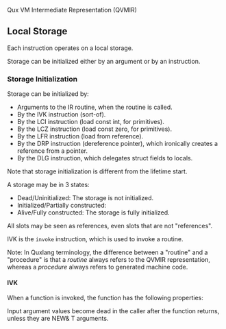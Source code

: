 Qux VM Intermediate Representation (QVMIR)

## Local Storage

Each instruction operates on a local storage.

Storage can be initialized either by an argument or by an instruction.

### Storage Initialization

Storage can be initialized by:

* Arguments to the IR routine, when the routine is called.
* By the IVK instruction (sort-of).
* By the LCI instruction (load const int, for primitives).
* By the LCZ instruction (load const zero, for primitives).
* By the LFR instruction (load from reference).
* By the DRP instruction (dereference pointer), which ironically creates a reference from a pointer.
* By the DLG instruction, which delegates struct fields to locals.

Note that storage initialization is different from the lifetime start.

A storage may be in 3 states:

* Dead/Uninitialized: The storage is not initialized.
* Initialized/Partially constructed:
* Alive/Fully constructed: The storage is fully initialized.

All slots may be seen as references, even slots that are not "references".

IVK is the `invoke` instruction, which is used to invoke a routine.

Note: In Quxlang terminology, the difference between a "routine" and a "procedure" is that a *routine* always refers to the QVMIR representation, whereas a *procedure* always refers to generated machine code.

#### IVK

When a function is invoked, the function has the following properties:

Input argument values become dead in the caller after the function returns,
unless they are NEW& T arguments.



